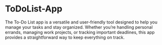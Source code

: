 # ToDoList-App
The To-Do List app is a versatile and user-friendly tool designed to help you manage your tasks and stay organized. Whether you’re handling personal errands, managing work projects, or tracking important deadlines, this app provides a straightforward way to keep everything on track.
